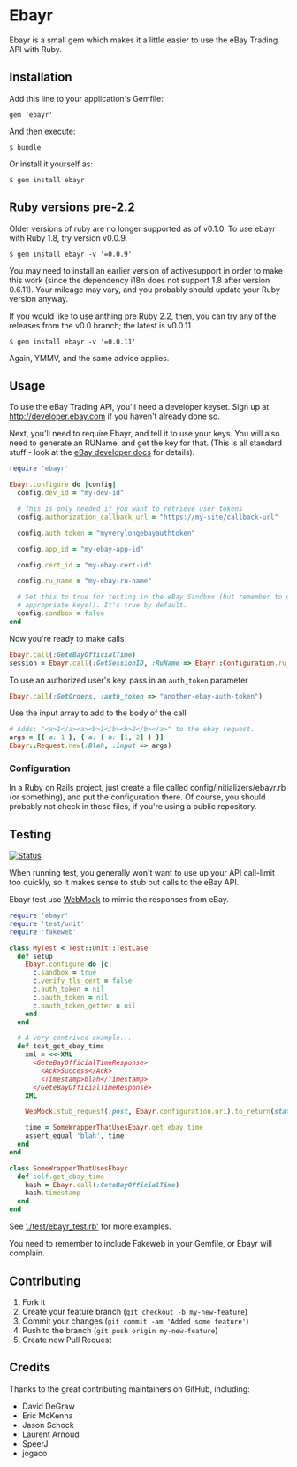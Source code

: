 # Ebayr

Ebayr is a small gem which makes it a little easier to use the eBay Trading API
with Ruby.

## Installation

Add this line to your application's Gemfile:

    gem 'ebayr'

And then execute:

    $ bundle

Or install it yourself as:

    $ gem install ebayr

## Ruby versions pre-2.2

Older versions of ruby are no longer supported as of v0.1.0. To use ebayr
with Ruby 1.8, try version v0.0.9.

    $ gem install ebayr -v '=0.0.9'

You may need to install an earlier version of activesupport in order to make
this work (since the dependency i18n does not support 1.8 after version
0.6.11). Your mileage may vary, and you probably should update your Ruby
version anyway.

If you would like to use anthing pre Ruby 2.2, then, you can try any of the
releases from the v0.0 branch; the latest is v0.0.11

    $ gem install ebayr -v '=0.0.11'

Again, YMMV, and the same advice applies.

## Usage

To use the eBay Trading API, you'll need a developer keyset. Sign up at
http://developer.ebay.com if you haven't already done so.

Next, you'll need to require Ebayr, and tell it to use your keys. You will also
need to generate an RUName, and get the key for that. (This is all standard
stuff - look at the [eBay developer docs][1] for details).

```ruby
require 'ebayr'

Ebayr.configure do |config|
  config.dev_id = "my-dev-id"

  # This is only needed if you want to retrieve user tokens
  config.authorization_callback_url = "https://my-site/callback-url"

  config.auth_token = "myverylongebayauthtoken"

  config.app_id = "my-ebay-app-id"

  config.cert_id = "my-ebay-cert-id"

  config.ru_name = "my-ebay-ru-name"

  # Set this to true for testing in the eBay Sandbox (but remember to use the
  # appropriate keys!). It's true by default.
  config.sandbox = false
end
```

Now you're ready to make calls
```ruby
Ebayr.call(:GeteBayOfficialTime)
session = Ebayr.call(:GetSessionID, :RuName => Ebayr::Configuration.ru_name)[:SessionID]
```

To use an authorized user's key, pass in an `auth_token` parameter
```ruby
Ebayr.call(:GetOrders, :auth_token => "another-ebay-auth-token")
```

Use the input array to add to the body of the call
```ruby
# Adds: "<a>1</a><a><b>1</b><b>2</b></a>" to the ebay request.
args = [{ a: 1 }, { a: { b: [1, 2] } }]
Ebayr::Request.new(:Blah, :input => args)
```

### Configuration

In a Ruby on Rails project, just create a file called
config/initializers/ebayr.rb (or something), and put the configuration there. Of
course, you should probably not check in these files, if you're using a public
repository.

## Testing

[![Status](https://travis-ci.org/bjjb/ebayr.png?branch=master)](https://travis-ci.org/bjjb/ebayr)

When running test, you generally won't want to use up your API call-limit too
quickly, so it makes sense to stub out calls to the eBay API.

Ebayr test use [WebMock][2] to mimic the responses from eBay.

```ruby
require 'ebayr'
require 'test/unit'
require 'fakeweb'

class MyTest < Test::Unit::TestCase
  def setup
    Ebayr.configure do |c|
      c.sandbox = true
      c.verify_tls_cert = false
      c.auth_token = nil
      c.oauth_token = nil
      c.oauth_token_getter = nil
    end
  end

  # A very contrived example...
  def test_get_ebay_time
    xml = <<-XML
      <GeteBayOfficialTimeResponse>
        <Ack>Success</Ack>
        <Timestamp>blah</Timestamp>
      </GeteBayOfficialTimeResponse>
    XML

    WebMock.stub_request(:post, Ebayr.configuration.uri).to_return(status: 200, body: xml, headers: {})

    time = SomeWrapperThatUsesEbayr.get_ebay_time
    assert_equal 'blah', time
  end
end

class SomeWrapperThatUsesEbayr
  def self.get_ebay_time
    hash = Ebayr.call(:GeteBayOfficialTime)
    hash.timestamp
  end
end
```

See ['./test/ebayr_test.rb'](test/ebayr_test.rb) for more examples.

You need to remember to include Fakeweb in your Gemfile, or Ebayr will complain.

## Contributing

1. Fork it
2. Create your feature branch (`git checkout -b my-new-feature`)
3. Commit your changes (`git commit -am 'Added some feature'`)
4. Push to the branch (`git push origin my-new-feature`)
5. Create new Pull Request

## Credits

Thanks to the great contributing maintainers on GitHub, including:
- David DeGraw
- Eric McKenna
- Jason Schock
- Laurent Arnoud
- SpeerJ
- jogaco

[1]: http://developer.ebay.com
[2]: https://github.com/bblimke/webmock
